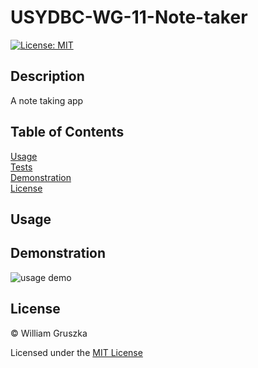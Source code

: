 # USYDBC-WG-11-Note-taker
[![License: MIT](https://img.shields.io/badge/License-MIT-yellow.svg)](https://opensource.org/licenses/MIT)

## Description

A note taking app

## Table of Contents
 
[Usage](#Usage)   
[Tests](#Tests)  
[Demonstration](#Demonstration)  
[License](#License)    

<a name="Usage"></a>
## Usage



<a name="Demonstration"></a>
## Demonstration

![usage demo]()

<a name="License"></a>
## License

&copy; William Gruszka

Licensed under the [MIT License](./LICENSE.txt)

